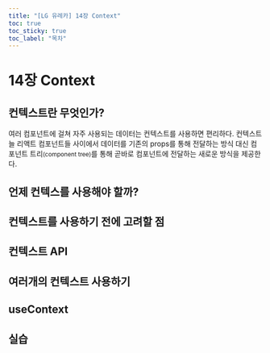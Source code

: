```yaml
---
title: "[LG 유레카] 14장 Context"
toc: true
toc_sticky: true
toc_label: "목차"
---
```

# 14장 Context
## 컨텍스트란 무엇인가?
여러 컴포넌트에 걸쳐 자주 사용되는 데이터는 컨텍스트를 사용하면 편리하다.
컨텍스트늘 리액트 컴포넌트들 사이에서 데이터를 기존의 props를 통해 전달하는 방식 대신 컴포넌트 트리<small>(component tree)</small>를 통해 곧바로 컴포넌트에 전달하는 새로운 방식을 제공한다.

## 언제 컨텍스를 사용해야 할까?
## 컨텍스트를 사용하기 전에 고려할 점
## 컨텍스트 API
## 여러개의 컨텍스트 사용하기
## useContext
## 실습
